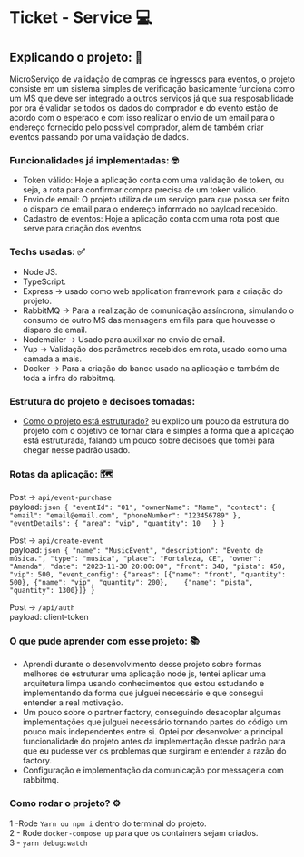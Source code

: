 # Ticket - Service 💻

## Explicando o projeto: 🎯
MicroServiço de validação de compras de ingressos para eventos, o projeto consiste em um sistema simples de verificação basicamente funciona como um MS que deve ser integrado a outros serviços já que sua resposabilidade por ora é validar se todos os dados do comprador e do evento estão de acordo com o esperado e com isso realizar o envio de um email para o endereço fornecido pelo possível comprador, além de também criar eventos passando por uma validação de dados. 

### Funcionalidades já implementadas: 🤓
* Token válido: Hoje a aplicação conta com uma validação de token, ou seja, a rota para confirmar compra precisa de um token válido.
* Envio de email: O projeto utiliza de um serviço para que possa ser feito o disparo de email para o endereço informado no payload recebido.
* Cadastro de eventos: Hoje a aplicação conta com uma rota post que serve para criação dos eventos.


### Techs usadas: ✅ 
* Node JS.
* TypeScript.
* Express -> usado como web application framework para a criação do projeto.
* RabbitMQ -> Para a realização de comunicação assíncrona, simulando o consumo de outro MS das mensagens em fila para que houvesse o disparo de email.
* Nodemailer -> Usado para auxilixar no envio de email.
* Yup -> Validação dos parâmetros recebidos em rota, usado como uma camada a mais.
* Docker -> Para a criação do banco usado na aplicação e também de toda a infra do rabbitmq.

### Estrutura do projeto e decisoes tomadas: 
- [Como o projeto está estruturado?](./STRUCTURE.MD) eu explico um pouco da estrutura do projeto com o objetivo de tornar clara e simples a forma que a aplicação está estruturada, falando um pouco sobre decisoes
que tomei para chegar nesse padrão usado.  
### Rotas da aplicação: 🗺️
Post -> `api/event-purchase` 
    </br>
payload: 
       ```json
       {
		"eventId": "01",
        "ownerName": "Name",
        "contact": {
        "email": "email@email.com",
        "phoneNumber": "123456789"
        },
        "eventDetails": {
        "area": "vip",
        "quantity": 10  
        }
    }```

Post -> `api/create-event` 
    </br>
payload: 
       ```json
    {
        "name": "MusicEvent",
        "description": "Evento de música.",
        "type": "musica",
        "place": "Fortaleza, CE",
        "owner": "Amanda",
        "date": "2023-11-30 20:00:00",
        "front": 340,
        "pista": 450,
        "vip": 500,
        "event_config": {"areas": [{"name": "front", "quantity": 500}, {"name": "vip", "quantity": 200}, 	{"name": "pista", "quantity": 1300}]}
    }```
    
Post -> `/api/auth`
</br>
payload: client-token


### O que pude aprender com esse projeto: 📚
* Aprendi durante o desenvolvimento desse projeto sobre formas melhores de estruturar uma aplicação node js, tentei aplicar uma arquitetura limpa usando conhecimentos que estou estudando e implementando da forma que julguei necessário e que consegui entender a real motivação. 
* Um pouco sobre o partner factory, conseguindo desacoplar algumas implementações que julguei necessário tornando partes do código um pouco mais independentes entre si. Optei por desenvolver a principal funcionalidade do projeto antes da implementação desse padrão para que eu pudesse ver os problemas que surgiram e entender a razão do factory.
* Configuração e implementação da comunicação por messageria com rabbitmq. 

### Como rodar o projeto? ⚙️
1 -Rode `Yarn ou npm i` dentro do terminal do projeto.
 </br>
 2 - Rode `docker-compose up` para que os containers sejam criados.
 </br>
 3 - `yarn debug:watch`

